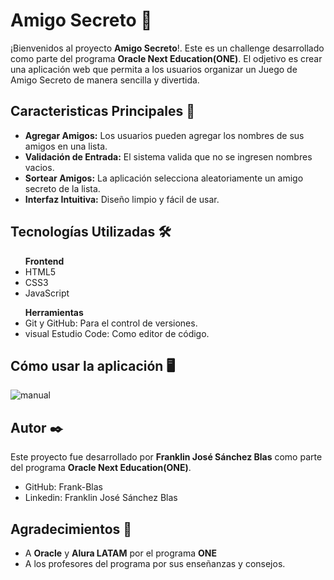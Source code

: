 <h1>Amigo Secreto 🎁</h1>
 ¡Bienvenidos al proyecto <b>Amigo Secreto</b>!. Este es un challenge desarrollado como parte del programa <b>Oracle Next Education(ONE)</b>. El odjetivo es crear una aplicación web que permita
 a los usuarios organizar un Juego de Amigo Secreto de manera sencilla y divertida.

 <h2>Caracteristicas Principales 🚀</h2>
 <ul>
  <li><b>Agregar Amigos:</b> Los usuarios pueden agregar los nombres de sus amigos en una lista.</li>
  <li><b>Validación de Entrada:</b> El sistema valida que no se ingresen nombres vacios.</li>
  <li><b>Sortear Amigos:</b> La aplicación selecciona aleatoriamente un amigo secreto de la lista.</li>
  <li><b>Interfaz Intuitiva:</b> Diseño limpio y fácil de usar.</li>
 </ul>

 <h2>Tecnologías Utilizadas 🛠️</h2>
 <ul><b>Frontend</b>
  <li>HTML5</li>
  <li>CSS3</li>
  <li>JavaScript</li>
 </ul>
  <ul><b>Herramientas</b>
  <li>Git y GitHub: Para el control de versiones.</li>
  <li>visual Estudio Code: Como editor de código.</li>
 </ul>

 <h2>Cómo usar la aplicación 🖥️</h2>
 
![manual](https://github.com/user-attachments/assets/c0ef147c-b3bc-4da3-9c84-7f9a09d24ec3)

<h2>Autor ✒️</h2>
<p>Este proyecto fue desarrollado por <b>Franklin José Sánchez Blas</b> como parte del programa <b>Oracle Next Education(ONE)</b>.</p>
<ul>
 <li>GitHub: Frank-Blas</li>
 <li>Linkedin: Franklin José Sánchez Blas</li>
</ul>

<h2>Agradecimientos 🙏</h2>
<ul>
 <li>A <b>Oracle</b> y <b>Alura LATAM</b> por el programa <b>ONE</b></li>
 <li>A los profesores del programa por sus enseñanzas y consejos.</li>
</ul>
